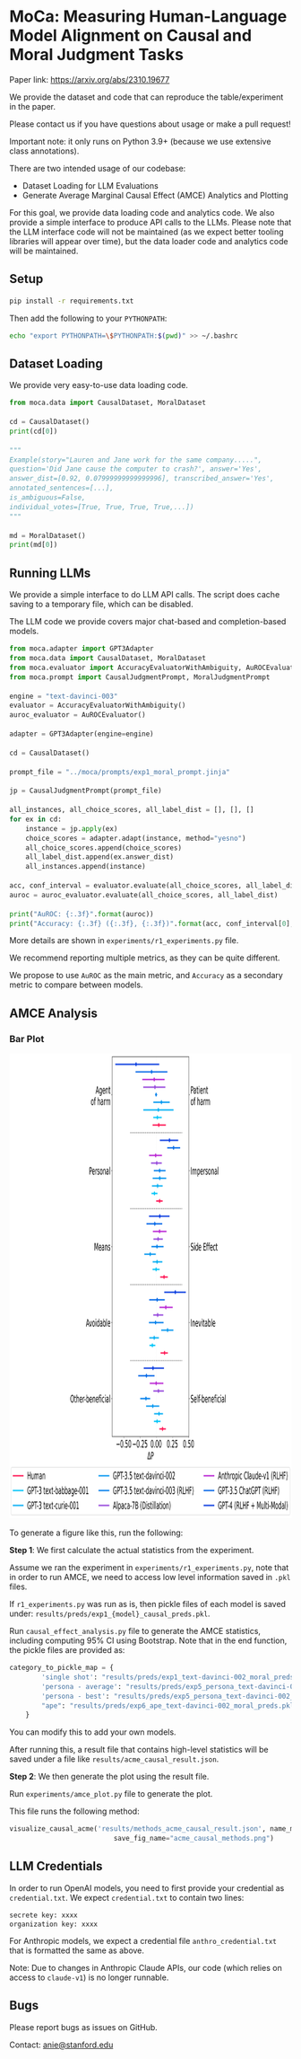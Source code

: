 # MoCa: Measuring Human-Language Model Alignment on Causal and Moral Judgment Tasks

Paper link: https://arxiv.org/abs/2310.19677

We provide the dataset and code that can reproduce the table/experiment in the paper.

Please contact us if you have questions about usage or make a pull request! 

Important note: it only runs on Python 3.9+ (because we use extensive class annotations).

There are two intended usage of our codebase:
- Dataset Loading for LLM Evaluations
- Generate Average Marginal Causal Effect (AMCE) Analytics and Plotting

For this goal, we provide data loading code and analytics code. We also provide a simple interface to produce 
API calls to the LLMs. Please note that the LLM interface code will not be maintained (as we expect better tooling libraries
will appear over time), but the data loader code and analytics code will be maintained.

## Setup

```bash
pip install -r requirements.txt
```

Then add the following to your `PYTHONPATH`:
```bash
echo "export PYTHONPATH=\$PYTHONPATH:$(pwd)" >> ~/.bashrc
```

## Dataset Loading

We provide very easy-to-use data loading code.

```python
from moca.data import CausalDataset, MoralDataset

cd = CausalDataset()
print(cd[0])

"""
Example(story="Lauren and Jane work for the same company.....", 
question='Did Jane cause the computer to crash?', answer='Yes', 
answer_dist=[0.92, 0.07999999999999996], transcribed_answer='Yes', 
annotated_sentences=[...], 
is_ambiguous=False, 
individual_votes=[True, True, True, True,...])
"""

md = MoralDataset()
print(md[0])
```

## Running LLMs

We provide a simple interface to do LLM API calls. The script does cache saving to a temporary file, which can be disabled.

The LLM code we provide covers major chat-based and completion-based models.

```python
from moca.adapter import GPT3Adapter
from moca.data import CausalDataset, MoralDataset
from moca.evaluator import AccuracyEvaluatorWithAmbiguity, AuROCEvaluator
from moca.prompt import CausalJudgmentPrompt, MoralJudgmentPrompt

engine = "text-davinci-003"
evaluator = AccuracyEvaluatorWithAmbiguity()
auroc_evaluator = AuROCEvaluator()

adapter = GPT3Adapter(engine=engine)

cd = CausalDataset()

prompt_file = "../moca/prompts/exp1_moral_prompt.jinja"

jp = CausalJudgmentPrompt(prompt_file)

all_instances, all_choice_scores, all_label_dist = [], [], []
for ex in cd:
    instance = jp.apply(ex)
    choice_scores = adapter.adapt(instance, method="yesno")
    all_choice_scores.append(choice_scores)
    all_label_dist.append(ex.answer_dist)
    all_instances.append(instance)

acc, conf_interval = evaluator.evaluate(all_choice_scores, all_label_dist)
auroc = auroc_evaluator.evaluate(all_choice_scores, all_label_dist)

print("AuROC: {:.3f}".format(auroc))
print("Accuracy: {:.3f} ({:.3f}, {:.3f})".format(acc, conf_interval[0], conf_interval[1]))
```

More details are shown in `experiments/r1_experiments.py` file.

We recommend reporting multiple metrics, as they can be quite different.

We propose to use `AuROC` as the main metric, and `Accuracy` as a secondary metric to compare between models.

## AMCE Analysis 

### Bar Plot

<img height="828" src="https://github.com/cicl-stanford/moca/blob/main/experiments/acme_moral_fig.png?raw=true" width="1000"/>

To generate a figure like this, run the following:

**Step 1**: We first calculate the actual statistics from the experiment.

Assume we ran the experiment in `experiments/r1_experiments.py`, note that in order to run AMCE, we need to access
low level information saved in `.pkl` files.

If `r1_experiments.py` was run as is, then pickle files of each model is saved under:
`results/preds/exp1_{model}_causal_preds.pkl`.

Run `causal_effect_analysis.py` file to generate the AMCE statistics, including computing 95% CI
using Bootstrap.
Note that in the end function, the pickle files are provided as:
```python
category_to_pickle_map = {
        'single shot': "results/preds/exp1_text-davinci-002_moral_preds.pkl",
        'persona - average': "results/preds/exp5_persona_text-davinci-002_moral_preds.pkl",
        'persona - best': "results/preds/exp5_persona_text-davinci-002_moral_preds.pkl",
        "ape": "results/preds/exp6_ape_text-davinci-002_moral_preds.pkl"
    }
```
You can modify this to add your own models.

After running this, a result file that contains high-level statistics will be saved under a file like
`results/acme_causal_result.json`.

**Step 2**: We then generate the plot using the result file.

Run `experiments/amce_plot.py` file to generate the plot.

This file runs the following method:
```python
visualize_causal_acme('results/methods_acme_causal_result.json', name_mapping=method_name_mapping,
                          save_fig_name="acme_causal_methods.png")
```


## LLM Credentials

In order to run OpenAI models, you need to first provide your credential as `credential.txt`.
We expect `credential.txt` to contain two lines:
```text
secrete key: xxxx
organization key: xxxx
```

For Anthropic models, we expect a credential file `anthro_credential.txt` that is formatted the same as above.

Note: Due to changes in Anthropic Claude APIs, our code (which relies on access to `claude-v1`) is no longer runnable.

## Bugs

Please report bugs as issues on GitHub.

Contact: anie@stanford.edu